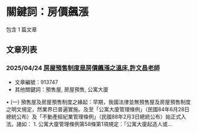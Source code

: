 # 關鍵詞：房價飆漲

包含 1 篇文章

## 文章列表

### 2025/04/24 [房屋預售制度是房價飆漲之溫床,許文昌老師](../../articles/913747_%E6%88%BF%E5%B1%8B%E9%A0%90%E5%94%AE%E5%88%B6%E5%BA%A6%E6%98%AF%E6%88%BF%E5%83%B9%E9%A3%86%E6%BC%B2%E4%B9%8B%E6%BA%AB%E5%BA%8A%2C%E8%A8%B1%E6%96%87%E6%98%8C%E8%80%81%E5%B8%AB.md)
- 文章編號：913747
- 其他關鍵詞：預售屋, 房屋預售, 公寓大廈

• (一) 預售屋及房屋預售制度之緣起：早期，我國法律並無預售屋及房屋預售制度之明文規定，然業界已普遍實施。及至「公寓大廈管理條例」（民國84年6月28日總統公布）及「不動產經紀業管理條例」（民國88年2月3日總統公布）始正式入法。諸如： 1. 公寓大廈管理條例第58條第1項規定：「公寓大廈起造人或...
